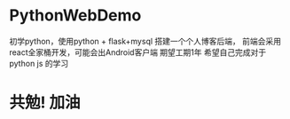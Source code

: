 # PythonWebDemo
初学python，使用python + flask+mysql 搭建一个个人博客后端，
前端会采用react全家桶开发，可能会出Android客户端
期望工期1年
希望自己完成对于python js 的学习
# 共勉! 加油